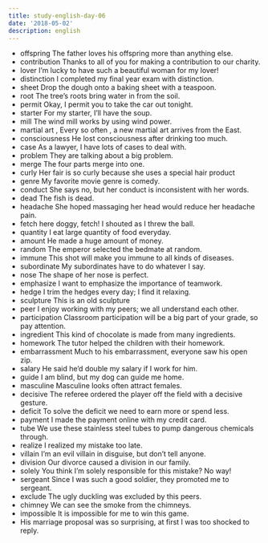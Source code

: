 ```yaml
---
title: study-english-day-06
date: '2018-05-02'
description: english
---
```


* offspring The father loves his offspring more than anything else.
* contribution  Thanks to all of you for making a contribution to our charity.
* lover I’m lucky to have such a beautiful woman for my lover!
* distinction  I completed my final year exam with distinction.
* sheet  Drop the dough onto a baking sheet with a teaspoon.
* root   The tree’s roots bring water in from the soil.
* permit  Okay, I permit you to take the car out tonight.
* starter  For my starter, I’ll have the soup.
* mill   The wind mill works by using wind power.
* martial art  ,     Every so often , a new martial art arrives from the East.
* consciousness   He lost consciousness after drinking too much.
* case   As a lawyer, I have lots of cases to deal with.
* problem They are talking about a big problem.
* merge The four parts merge into one.
* curly   Her fair is so curly because she uses a special hair product
* genre  My favorite movie genre is comedy.
* conduct   She says no, but her conduct is inconsistent with her words.
* dead  The fish is dead.
* headache   She hoped massaging her head would reduce her headache pain.
* fetch    here doggy, fetch!  I shouted as I threw the ball.
* quantity   I eat large quantity of food everyday.
* amount   He made a huge amount of money.
* random   The emperor  selected the bedmate at random.
* immune This shot will make you immune to all kinds of diseases.
* subordinate  My subordinates have to do whatever I say.
* nose  The shape of her nose is perfect.
* emphasize  I want to emphasize the importance of teamwork.
* hedge  I trim the hedges every day; I find it relaxing.
* sculpture   This is an old sculpture
* peer   I enjoy working with my peers; we all understand each other.
* participation Classroom participation will be a big part of your grade, so pay attention.
* ingredient  This kind of chocolate is made from many ingredients.
* homework  The tutor helped the children with their homework.
* embarrassment Much to his embarrassment, everyone saw his open zip.
* salary  He said he’d double my salary if I work for him.
* guide I am blind, but my dog can guide me home.
* masculine  Masculine looks often attract females.
* decisive The referee ordered the player off the field with a decisive gesture.
* deficit  To solve the deficit we need to earn more or spend less.
* payment  I made the payment online with my credit card.
* tube   We use these stainless steel tubes to pump dangerous chemicals through.
* realize   I realized my mistake too late.
* villain  I’m an evil villain in disguise, but don’t tell anyone.
* division  Our divorce caused a division in our family.
* solely   You think I’m solely responsible for this mistake? No way!
* sergeant   Since I was such a good soldier, they promoted me to sergeant.
* exclude The ugly duckling was excluded by this peers.
* chimney  We can see the smoke from the chimneys.
* impossible It is impossible for me to win this game.
* His marriage proposal was so surprising, at first I was too shocked to reply.

